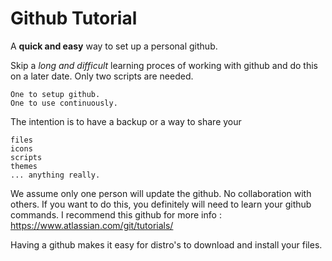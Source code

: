 # Github Tutorial

A **quick and easy** way to set up a personal github. 

Skip a *long and difficult* learning proces of working with github and do this on a later date.
Only two scripts are needed.

    One to setup github.
    One to use continuously.

The intention is to have a backup or a way to share your

    files
    icons
    scripts
    themes
    ... anything really.

We assume only one person will update the github. No collaboration with others. 
If you want to do this, you definitely will need to learn your github commands.
I recommend this github for more info : https://www.atlassian.com/git/tutorials/

Having a github makes it easy for distro's to download and install your files.



